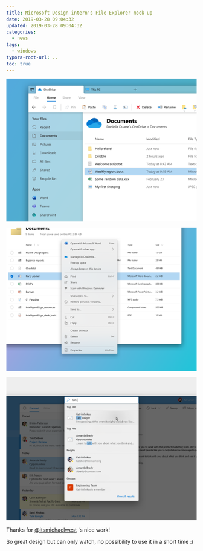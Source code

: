 ```yaml
---
title: Microsoft Design intern's File Explorer mock up
date: 2019-03-28 09:04:32
updated: 2019-03-28 09:04:32
categories:
  - news
tags:
  - windows
typora-root-url: ..
toc: true
---
```


![1553763941204](/images/1553763941204.png)

<!--more-->

![1553763951111](/images/1553763951111.png)

![1553763956400](/images/1553763956400.png)

Thanks for [@itsmichaelwest](https://twitter.com/itsmichaelwest) 's nice work!

So great design but can only watch, no possibility to use it in a short time :(
